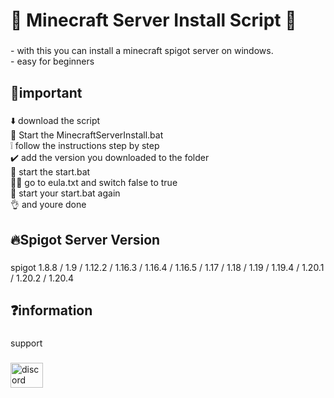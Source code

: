 <h1 align="left">💯​ Minecraft Server Install Script 💯​</h1>

###

<p align="left">- with this you can install a minecraft spigot server on windows.<br>- easy for beginners</p>

###

<p align="left"></p>

###

<h2 align="left">📌important</h2>

###

<p align="left">⬇️ download the script<br>🏁 Start the MinecraftServerInstall.bat<br>❕ follow the instructions step by step<br>✔️ add the version you downloaded to the folder<br>🚀 start the start.bat<br>🚶‍♂️ go to eula.txt and switch false to true<br>🎉 start your start.bat again<br>👌 and youre done</p>

###

<p align="left"></p>

###

<h2 align="left">🔥​Spigot Server Version</h2>

###

<p align="left">spigot 1.8.8 / 1.9 / 1.12.2 / 1.16.3 / 1.16.4 / 1.16.5 / 1.17 / 1.18 / 1.19 / 1.19.4 / 1.20.1 / 1.20.2 / 1.20.4</p>

###

<h2 align="left">❓​information</h2>

###

<p align="left">support</p>

###

<div align="left">
  <a href="https://discord.gg/QqTz5TZFna" target="_blank">
    <img src="https://raw.githubusercontent.com/maurodesouza/profile-readme-generator/master/src/assets/icons/social/discord/default.svg" width="52" height="40" alt="discord logo"  />
  </a>
</div>

###

<p align="left"></p>

###

